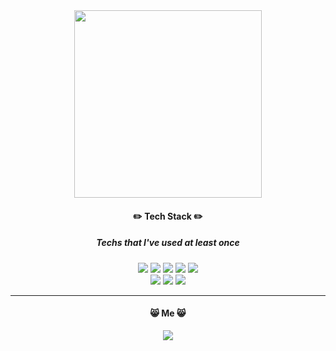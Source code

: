                                                                

<div align="center">
<!--
![zoo1](https://user-images.githubusercontent.com/112812483/188831627-b5d6a046-31e8-435d-aacf-691adb396ff0.jpg  ) -->
<img src="https://user-images.githubusercontent.com/112812483/188831627-b5d6a046-31e8-435d-aacf-691adb396ff0.jpg"  width="300" height="300"/>

  
 ####  ✏️ **Tech Stack** ✏️   
 ##### Techs that I've used at least once
  
  
 <img src="https://img.shields.io/badge/-%20JAVASCRIPT-F7DF1E?style=for-the-badge&logo=JavaScript&logoColor=white"> <img src="https://img.shields.io/badge/-HTML5-E34F26?style=for-the-badge&logo=HTML5&logoColor=white"> <img src="https://img.shields.io/badge/-CSS3-1572B6?style=for-the-badge&logo=CSS3&logoColor=white"> <img src="https://img.shields.io/badge/-ORACEL-FF8135?style=for-the-badge&logo=Oracle&logoColor=white"> <img src="https://img.shields.io/badge/-NODE.JS-339933?style=for-the-badge&logo=Node.js&logoColor=white"> <br> <img src="https://img.shields.io/badge/-REACT-61DAFB?style=for-the-badge&logo=React&logoColor=white"> <img src="https://img.shields.io/badge/-MONGODB-02B78F?style=for-the-badge&logo=MongoDB&logoColor=white"> <img src="https://img.shields.io/badge/-DELPHI-5B4638?style=for-the-badge&logo=Delphi&logoColor=white">
<!-- <img src="https://img.shields.io/badge/-TYPESCRIPT-FF4785?style=for-the-badge&logo=TypeScript&logoColor=white"> --> 
---


####  😸 **Me** 😸 
<a href="https://velog.io/@eunsilk" target="_blank"><img src="https://img.shields.io/badge/-TECH BLOG-00CCBC?style=flat-square&logo=Velog&logoColor=white&link=https://velog.io/@eunsilk"></a>
 <!-- 
<a href="https://www.instagram.com/eunsilllk/" target="_blank"><img src="https://img.shields.io/badge/-INSTAGRAM-E4405F?style=flat-square&logo=Instagram&logoColor=white&link=https://www.instagram.com/eunsilllk"></a>   새창으로 열기 나중에  -->



</div>





<!--


**eunbbori/eunbbori** is a ✨ _special_ ✨ repository because its `README.md` (this file) appears on your GitHub profile.

Here are some ideas to get you started:

- 🔭 I’m currently working on ...
- 🌱 I’m currently learning ...
- 👯 I’m looking to collaborate on ...
- 🤔 I’m looking for help with ...
- 💬 Ask me about ...
- 📫 How to reach me: ...
- 😄 Pronouns: ...
- ⚡ Fun fact: ...
-->

